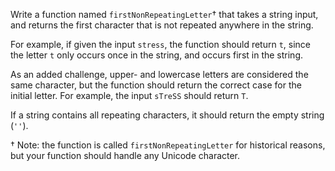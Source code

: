 Write a function named `firstNonRepeatingLetter`† that takes a string input, and returns the first character that is not repeated anywhere in the string.

For example, if given the input `stress`, the function should return `t`, since the letter `t` only occurs once in the string, and occurs first in the string.

As an added challenge, upper- and lowercase letters are considered the same character, but the function should return the correct case for the initial letter. For example, the input `sTreSS` should return `T`.

If a string contains all repeating characters, it should return the empty string (`''`).

† Note: the function is called `firstNonRepeatingLetter` for historical reasons, but your function should handle any Unicode character.
